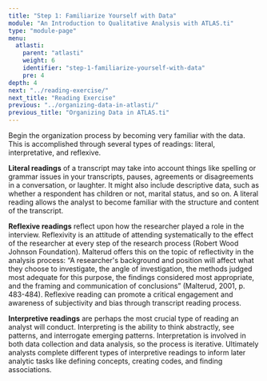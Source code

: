 ```yaml
---
title: "Step 1: Familiarize Yourself with Data"
module: "An Introduction to Qualitative Analysis with ATLAS.ti"
type: "module-page"
menu:
  atlasti:
    parent: "atlasti"
    weight: 6
    identifier: "step-1-familiarize-yourself-with-data"
    pre: 4
depth: 4
next: "../reading-exercise/"
next_title: "Reading Exercise"
previous: "../organizing-data-in-atlasti/"
previous_title: "Organizing Data in ATLAS.ti"
---
```

Begin the organization process by becoming very familiar with the data. This is accomplished through several types of readings: literal, interpretative, and reflexive. 

__Literal readings__ of a transcript may take into account things like spelling or grammar issues in your transcripts, pauses, agreements or disagreements in a conversation, or laughter. It might also include descriptive data, such as whether a respondent has children or not, marital status, and so on. A literal reading allows the analyst to become familiar with the structure and content of the transcript. 

__Reflexive readings__ reflect upon how the researcher played a role in the interview.  Reflexivity is an attitude of attending systematically to the effect of the researcher at every step of the research process (Robert Wood Johnson Foundation).  Malterud offers this on the topic of reflectivity in the analysis process: “A researcher's background and position will affect what they choose to investigate, the angle of investigation, the methods judged most adequate for this purpose, the findings considered most appropriate, and the framing and communication of conclusions” (Malterud, 2001, p. 483-484). Reflexive reading can promote a critical engagement and awareness of subjectivity and bias through transcript reading process. 

__Interpretive readings__ are perhaps the most crucial type of reading an analyst will conduct. Interpreting is the ability to think abstractly, see patterns, and interrogate emerging patterns. Interpretation is involved in both data collection and data analysis, so the process is iterative. Ultimately analysts complete different types of interpretive readings to inform later analytic tasks like defining concepts, creating codes, and finding associations. 
